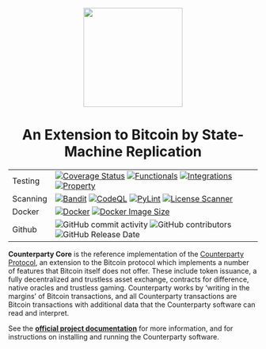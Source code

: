 <br />
<div align="center"><a href="https://www.counterparty.io/"><img src="https://www.counterparty.io/images/xcp.svg" width="200"></a></div>

<h1 align="center">
  An Extension to Bitcoin by State-Machine Replication
</h1>

<div align="center">
<table>
<tr>
    <td>Testing</td>
    <td>
        <a target="_blank" rel="noopener noreferrer" href="https://coveralls.io/github/CounterpartyXCP/counterparty-core?branch=develop"><img src="https://coveralls.io/repos/github/CounterpartyXCP/counterparty-core/badge.svg?branch=develop" alt="Coverage Status" style="max-width: 100%;"></a>
        <a target="_blank" rel="noopener noreferrer" href="https://github.com/CounterpartyXCP/counterparty-core/actions/workflows/build_and_test.yml/badge.svg"><img src="https://github.com/CounterpartyXCP/counterparty-core/actions/workflows/build_and_test.yml/badge.svg" alt="Functionals" style="max-width: 100%;"></a>
        <a target="_blank" rel="noopener noreferrer" href="https://github.com/CounterpartyXCP/counterparty-core/actions/workflows/regtest.yml/badge.svg"><img src="https://github.com/CounterpartyXCP/counterparty-core/actions/workflows/regtest.yml/badge.svg" alt="Integrations" style="max-width: 100%;"></a>
        <a target="_blank" rel="noopener noreferrer" href="https://github.com/CounterpartyXCP/counterparty-core/actions/workflows/propertytest.yml/badge.svg"><img src="https://github.com/CounterpartyXCP/counterparty-core/actions/workflows/propertytest.yml/badge.svg" alt="Property" style="max-width: 100%;"></a>
    </td>
</tr>
<tr>
    <td>Scanning</td>
    <td>
        <a target="_blank" rel="noopener noreferrer" href="https://github.com/CounterpartyXCP/counterparty-core/actions/workflows/bandit.yml/badge.svg"><img src="https://github.com/CounterpartyXCP/counterparty-core/actions/workflows/bandit.yml/badge.svg" alt="Bandit" style="max-width: 100%;"></a>
        <a target="_blank" rel="noopener noreferrer" href="https://github.com/CounterpartyXCP/counterparty-core/actions/workflows/codeql.yml/badge.svg"><img src="https://github.com/CounterpartyXCP/counterparty-core/actions/workflows/codeql.yml/badge.svg" alt="CodeQL" style="max-width: 100%;"></a>
        <a target="_blank" rel="noopener noreferrer" href="https://github.com/CounterpartyXCP/counterparty-core/actions/workflows/pylint.yml/badge.svg"><img src="https://github.com/CounterpartyXCP/counterparty-core/actions/workflows/pylint.yml/badge.svg" alt="PyLint" style="max-width: 100%;"></a>
        <a target="_blank" rel="noopener noreferrer" href="https://github.com/CounterpartyXCP/counterparty-core/actions/workflows/license_scanner.yml/badge.svg"><img src="https://github.com/CounterpartyXCP/counterparty-core/actions/workflows/license_scanner.yml/badge.svg" alt="License Scanner" style="max-width: 100%;"></a>
    </td>
</tr>
<tr>
    <td>Docker</td>
    <td>
        <a target="_blank" rel="noopener noreferrer" href="https://github.com/CounterpartyXCP/counterparty-core/actions/workflows/build_docker_image.yml/badge.svg"><img src="https://github.com/CounterpartyXCP/counterparty-core/actions/workflows/build_docker_image.yml/badge.svg" alt="Docker" style="max-width: 100%;"></a>
        <a target="_blank" rel="noopener noreferrer" href="https://hub.docker.com/r/counterparty/counterparty"><img alt="Docker Image Size" src="https://img.shields.io/docker/image-size/counterparty/counterparty" style="max-width: 100%;"></a>
    </td>
</tr>
<tr>
    <td>Github</td>
    <td>
        <img alt="GitHub commit activity" src="https://img.shields.io/github/commit-activity/t/CounterpartyXCP/counterparty-core">
        <img alt="GitHub contributors" src="https://img.shields.io/github/contributors/CounterpartyXCP/counterparty-core">
        <img alt="GitHub Release Date" src="https://img.shields.io/github/release-date/CounterpartyXCP/counterparty-core">
    </td>
</tr>


</table>
</div>


**Counterparty Core** is the reference implementation of the [Counterparty Protocol](https://counterparty.io), an extension to the Bitcoin protocol which implements a number of features that Bitcoin itself does not offer. These include token issuance, a fully decentralized and trustless asset exchange, contracts for difference, native oracles and trustless gaming. Counterparty works by ‘writing in the margins’ of Bitcoin transactions, and all Counterparty transactions are Bitcoin transactions with additional data that the Counterparty software can read and interpret.

See the **[official project documentation](http://docs.counterparty.io)** for more information, and for instructions on installing and running the Counterparty software.
